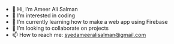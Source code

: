 - 👋 Hi, I’m Ameer Ali Salman
- 👀 I’m interested in coding
- 🌱 I’m currently learning how to make a web app using Firebase
- 💞️ I’m looking to collaborate on projects
- 📫 How to reach me: syedameeralisalman@gmail.com

<!---
AmeerAliSalman/AmeerAliSalman is a ✨ special ✨ repository because its `README.md` (this file) appears on your GitHub profile.
You can click the Preview link to take a look at your changes.
--->
